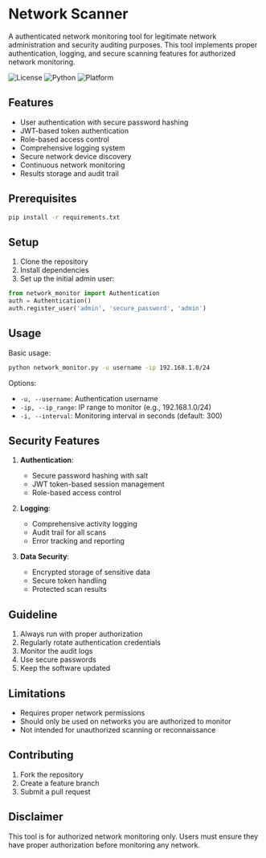 # Network Scanner

A authenticated network monitoring tool for legitimate network administration and security auditing purposes. This tool implements proper authentication, logging, and secure scanning features for authorized network monitoring.

![License](https://img.shields.io/badge/license-MIT-blue.svg)
![Python](https://img.shields.io/badge/python-3.6+-green.svg)
![Platform](https://img.shields.io/badge/platform-macOS-lightgrey.svg)

## Features

- User authentication with secure password hashing
- JWT-based token authentication
- Role-based access control
- Comprehensive logging system
- Secure network device discovery
- Continuous network monitoring
- Results storage and audit trail

## Prerequisites

```bash
pip install -r requirements.txt
```

## Setup

1. Clone the repository
2. Install dependencies
3. Set up the initial admin user:

```python
from network_monitor import Authentication
auth = Authentication()
auth.register_user('admin', 'secure_password', 'admin')
```

## Usage

Basic usage:
```bash
python network_monitor.py -u username -ip 192.168.1.0/24
```

Options:
- `-u, --username`: Authentication username
- `-ip, --ip_range`: IP range to monitor (e.g., 192.168.1.0/24)
- `-i, --interval`: Monitoring interval in seconds (default: 300)

## Security Features

1. **Authentication**:
   - Secure password hashing with salt
   - JWT token-based session management
   - Role-based access control

2. **Logging**:
   - Comprehensive activity logging
   - Audit trail for all scans
   - Error tracking and reporting

3. **Data Security**:
   - Encrypted storage of sensitive data
   - Secure token handling
   - Protected scan results

## Guideline

1. Always run with proper authorization
2. Regularly rotate authentication credentials
3. Monitor the audit logs
4. Use secure passwords
5. Keep the software updated

## Limitations

- Requires proper network permissions
- Should only be used on networks you are authorized to monitor
- Not intended for unauthorized scanning or reconnaissance

## Contributing

1. Fork the repository
2. Create a feature branch
3. Submit a pull request

## Disclaimer

This tool is for authorized network monitoring only. Users must ensure they have proper authorization before monitoring any network.
